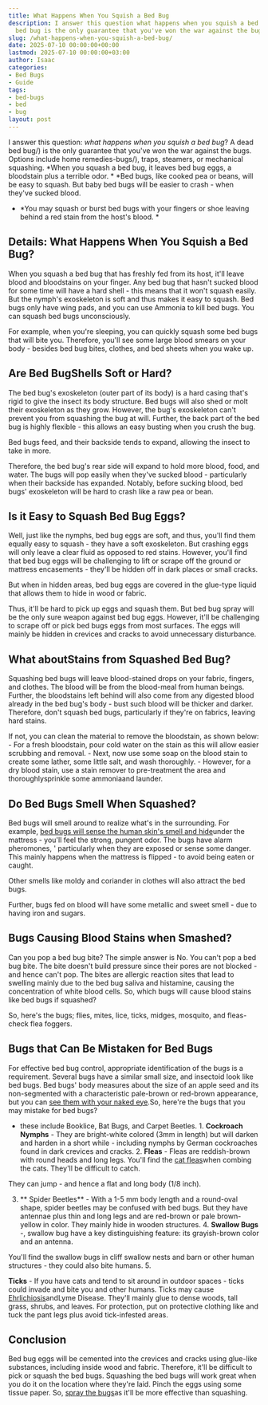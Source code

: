 ```yaml
---
title: What Happens When You Squish a Bed Bug
description: I answer this question what happens when you squish a bed bug ? A dead
  bed bug is the only guarantee that you've won the war against the bugs.
slug: /what-happens-when-you-squish-a-bed-bug/
date: 2025-07-10 00:00:00+00:00
lastmod: 2025-07-10 00:00:00+03:00
author: Isaac
categories:
- Bed Bugs
- Guide
tags:
- bed-bugs
- bed
- bug
layout: post
---
```

I answer this question: *what happens when you squish a bed bug*? A dead bed bug/) is the only guarantee that you've won the war against the bugs. Options include home remedies-bugs/), traps, steamers, or mechanical squashing. *When you squash a bed bug, it leaves bed bug eggs, a bloodstain plus a terrible odor. * *Bed bugs, like cooked pea or beans, will be easy to squash. But baby bed bugs will be easier to crash - when they've sucked blood.

* *You may squash or burst bed bugs with your fingers or shoe leaving behind a red stain from the host's blood. *

##  Details: What Happens When You Squish a Bed Bug?

When you squash a bed bug that has freshly fed from its host, it'll leave blood and bloodstains on your finger. Any bed bug that hasn't sucked blood for some time will have a hard shell - this means that it won't squash easily. But the nymph's exoskeleton is soft and thus makes it easy to squash. Bed bugs only have wing pads, and you can use Ammonia to kill bed bugs. You can squash bed bugs unconsciously.

For example, when you're sleeping, you can quickly squash some bed bugs that will bite you. Therefore, you'll see some large blood smears on your body - besides bed bug bites, clothes, and bed sheets when you wake up.

##  Are Bed BugShells Soft or Hard?

The bed bug's exoskeleton (outer part of its body) is a hard casing that's rigid to give the insect its body structure. Bed bugs will also shed or molt their exoskeleton as they grow. However, the bug's exoskeleton can't prevent you from squashing the bug at will. Further, the back part of the bed bug is highly flexible - this allows an easy busting when you crush the bug.

Bed bugs feed, and their backside tends to expand, allowing the insect to take in more.

Therefore, the bed bug's rear side will expand to hold more blood, food, and water. The bugs will pop easily when they've sucked blood - particularly when their backside has expanded. Notably, before sucking blood, bed bugs' exoskeleton will be hard to crash like a raw pea or bean.

##  Is it Easy to Squash Bed Bug Eggs?

Well, just like the nymphs, bed bug eggs are soft, and thus, you'll find them equally easy to squash - they have a soft exoskeleton. But crashing eggs will only leave a clear fluid as opposed to red stains. However, you'll find that bed bug eggs will be challenging to lift or scrape off the ground or mattress encasements - they'll be hidden off in dark places or small cracks.

But when in hidden areas, bed bug eggs are covered in the glue-type liquid that allows them to hide in wood or fabric.

Thus, it'll be hard to pick up eggs and squash them. But bed bug spray will be the only sure weapon against bed bug eggs. However, it'll be challenging to scrape off or pick bed bugs eggs from most surfaces. The eggs will mainly be hidden in crevices and cracks to avoid unnecessary disturbance.

##  What aboutStains from Squashed Bed Bug?

Squashing bed bugs will leave blood-stained drops on your fabric, fingers, and clothes. The blood will be from the blood-meal from human beings. Further, the bloodstains left behind will also come from any digested blood already in the bed bug's body - bust such blood will be thicker and darker. Therefore, don't squash bed bugs, particularly if they're on fabrics, leaving hard stains.

If not, you can clean the material to remove the bloodstain, as shown below: - For a fresh bloodstain, pour cold water on the stain as this will allow easier scrubbing and removal. - Next, now use some soap on the blood stain to create some lather, some little salt, and wash thoroughly. - However, for a dry blood stain, use a stain remover to pre-treatment the area and thoroughlysprinkle some ammoniaand launder.

##  Do Bed Bugs Smell When Squashed?

Bed bugs will smell around to realize what's in the surrounding. For example, [bed bugs will sense the human skin's smell and hide](https://pestpolicy.com/where-do-bed-bugs-hide/)under the mattress - you'll feel the strong, pungent odor. The bugs have alarm pheromones, ' particularly when they are exposed or sense some danger. This mainly happens when the mattress is flipped - to avoid being eaten or caught.

Other smells like moldy and coriander in clothes will also attract the bed bugs.

Further, bugs fed on blood will have some metallic and sweet smell - due to having iron and sugars.

##  Bugs Causing Blood Stains when Smashed?

Can you pop a bed bug bite? The simple answer is No. You can't pop a bed bug bite. The bite doesn't build pressure since their pores are not blocked - and hence can't pop. The bites are allergic reaction sites that lead to swelling mainly due to the bed bug saliva and histamine, causing the concentration of white blood cells. So, which bugs will cause blood stains like bed bugs if squashed?

So, here's the bugs; flies, mites, lice, ticks, midges, mosquito, and fleas-check flea foggers.

##  Bugs that Can Be Mistaken for Bed Bugs

For effective bed bug control, appropriate identification of the bugs is a requirement. Several bugs have a similar small size, and insectoid look like bed bugs. Bed bugs' body measures about the size of an apple seed and its non-segmented with a characteristic pale-brown or red-brown appearance, but you can [see them with your naked eye](https://pestpolicy.com/can-you-see-bed-bugs/).So, here're the bugs that you may mistake for bed bugs?

- these include Booklice, Bat Bugs, and Carpet Beetles. 1. **Cockroach Nymphs** - They are bright-white colored (3mm in length) but will darken and harden in a short while - including nymphs by German cockroaches found in dark crevices and cracks. 2. **Fleas** - Fleas are reddish-brown with round heads and long legs. You'll find the [cat fleas](https://en.wikipedia.org/wiki/Cat_flea)when combing the cats. They'll be difficult to catch.

They can jump - and hence a flat and long body (1/8 inch).

3. ** Spider Beetles** - With a 1-5 mm body length and a round-oval shape, spider beetles may be confused with bed bugs. But they have antennae plus thin and long legs and are red-brown or pale brown-yellow in color. They mainly hide in wooden structures. 4. **Swallow Bugs** -, swallow bug have a key distinguishing feature: its grayish-brown color and an antenna.

You'll find the swallow bugs in cliff swallow nests and barn or other human structures - they could also bite humans. 5.

**Ticks** - If you have cats and tend to sit around in outdoor spaces - ticks could invade and bite you and other humans. Ticks may cause [Ehrlichiosis](https://www.mayoclinic.org/diseases-conditions/ehrlichiosis/symptoms-causes/syc-20372142)andLyme Disease. They'll mainly glue to dense woods, tall grass, shrubs, and leaves. For protection, put on protective clothing like and tuck the pant legs plus avoid tick-infested areas.

##  Conclusion

Bed bug eggs will be cemented into the crevices and cracks using glue-like substances, including inside wood and fabric. Therefore, it'll be difficult to pick or squash the bed bugs. Squashing the bed bugs will work great when you do it on the location where they're laid. Pinch the eggs using some tissue paper. So, [spray the bugs](https://pestpolicy.com/best-bed-bug-spray/)as it'll be more effective than squashing.
